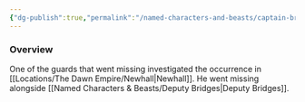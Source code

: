 ```yaml
---
{"dg-publish":true,"permalink":"/named-characters-and-beasts/captain-brookes/","tags":["NPC"],"updated":"2025-02-13T18:24:16.072+00:00"}
---
```



### Overview
One of the guards that went missing investigated the occurrence in [[Locations/The Dawn Empire/Newhall\|Newhall]]. He went missing alongside [[Named Characters & Beasts/Deputy Bridges\|Deputy Bridges]].